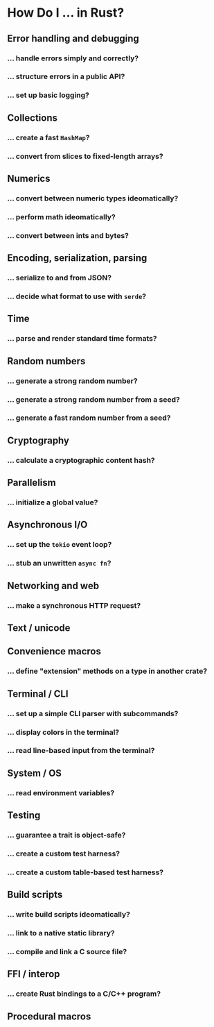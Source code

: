 # How Do I … in Rust?

## Error handling and debugging

### … handle errors simply and correctly?

### … structure errors in a public API?

### … set up basic logging?

## Collections

### … create a fast `HashMap`?

### … convert from slices to fixed-length arrays?

## Numerics

### … convert between numeric types ideomatically?

### … perform math ideomatically?

### … convert between ints and bytes?

## Encoding, serialization, parsing

### … serialize to and from JSON?

### … decide what format to use with `serde`?

## Time

### … parse and render standard time formats?

## Random numbers

### … generate a strong random number?

### … generate a strong random number from a seed?

### … generate a fast random number from a seed?

## Cryptography

### … calculate a cryptographic content hash?

## Parallelism

### … initialize a global value?

## Asynchronous I/O

### … set up the `tokio` event loop?

### … stub an unwritten `async fn`?

## Networking and web

### … make a synchronous HTTP request?

## Text / unicode

## Convenience macros

### … define "extension" methods on a type in another crate?

## Terminal / CLI

### … set up a simple CLI parser with subcommands?

### … display colors in the terminal?

### … read line-based input from the terminal?

## System / OS

### … read environment variables?

## Testing

### … guarantee a trait is object-safe?

### … create a custom test harness?

### … create a custom table-based test harness?

## Build scripts

### … write build scripts ideomatically?

### … link to a native static library?

### … compile and link a C source file?

## FFI / interop

### … create Rust bindings to a C/C++ program?

## Procedural macros

